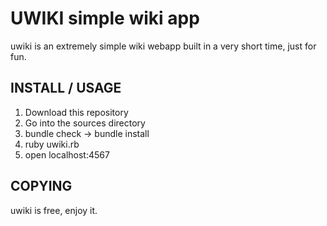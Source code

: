 UWIKI simple wiki app
====================================

uwiki is an extremely simple wiki webapp built in a very short time, just for fun.

INSTALL / USAGE
----------------

1. Download this repository
2. Go into the sources directory
3. bundle check -> bundle install
4. ruby uwiki.rb
5. open localhost:4567

COPYING
-------

uwiki is free, enjoy it.